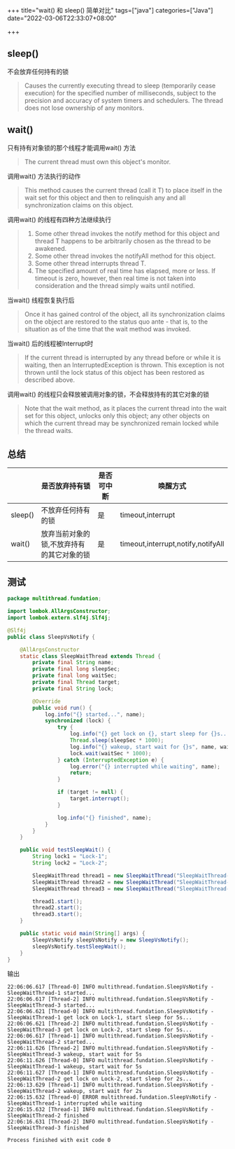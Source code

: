 +++
title="wait() 和 sleep() 简单对比"
tags=["java"]
categories=["Java"]
date="2022-03-06T22:33:07+08:00"

+++

## sleep()

不会放弃任何持有的锁

> Causes the currently executing thread to sleep (temporarily cease execution) for the specified number of milliseconds, subject to the precision and accuracy of system timers and schedulers. The thread does not lose ownership of any monitors.


## wait() 

只有持有对象锁的那个线程才能调用wait() 方法

> The current thread must own this object's monitor.


调用wait() 方法执行的动作

> This method causes the current thread (call it T) to place itself in the wait set for this object and then to relinquish any and all synchronization claims on this object.


调用wait() 的线程有四种方法继续执行

> 1. Some other thread invokes the notify method for this object and thread T happens to be arbitrarily chosen as the thread to be awakened.
> 2. Some other thread invokes the notifyAll method for this object.
> 3. Some other thread interrupts thread T.
> 4. The specified amount of real time has elapsed, more or less. If timeout is zero, however, then real time is not taken into consideration and the thread simply waits until notified.


当wait() 线程恢复执行后

> Once it has gained control of the object, all its synchronization claims on the object are restored to the status quo ante - that is, to the situation as of the time that the wait method was invoked.


当wait() 后的线程被Interrupt时

> If the current thread is interrupted by any thread before or while it is waiting, then an InterruptedException is thrown. This exception is not thrown until the lock status of this object has been restored as described above.


调用wait() 的线程只会释放被调用对象的锁，不会释放持有的其它对象的锁

> Note that the wait method, as it places the current thread into the wait set for this object, unlocks only this object; any other objects on which the current thread may be synchronized remain locked while the thread waits.


## 总结

| |是否放弃持有锁|是否可中断|唤醒方式|
|---|---|---|---|
|sleep()|不放弃任何持有的锁|是|timeout,interrupt|
|wait()|放弃当前对象的锁,不放弃持有的其它对象的锁|是|timeout,interrupt,notify,notifyAll|



## 测试

```Java
package multithread.fundation;

import lombok.AllArgsConstructor;
import lombok.extern.slf4j.Slf4j;

@Slf4j
public class SleepVsNotify {

    @AllArgsConstructor
    static class SleepWaitThread extends Thread {
        private final String name;
        private final long sleepSec;
        private final long waitSec;
        private final Thread target;
        private final String lock;

        @Override
        public void run() {
            log.info("{} started...", name);
            synchronized (lock) {
                try {
                    log.info("{} get lock on {}, start sleep for {}s...", name, lock, sleepSec);
                    Thread.sleep(sleepSec * 1000);
                    log.info("{} wakeup, start wait for {}s", name, waitSec);
                    lock.wait(waitSec * 1000);
                } catch (InterruptedException e) {
                    log.error("{} interrupted while waiting", name);
                    return;
                }

                if (target != null) {
                    target.interrupt();
                }

                log.info("{} finished", name);
            }
        }
    }

    public void testSleepWait() {
        String lock1 = "Lock-1";
        String lock2 = "Lock-2";

        SleepWaitThread thread1 = new SleepWaitThread("SleepWaitThread-1", 5, 5, null, lock1);
        SleepWaitThread thread2 = new SleepWaitThread("SleepWaitThread-2", 2, 2, thread1, lock2);
        SleepWaitThread thread3 = new SleepWaitThread("SleepWaitThread-3", 5, 5,null, lock2);

        thread1.start();
        thread2.start();
        thread3.start();
    }

    public static void main(String[] args) {
        SleepVsNotify sleepVsNotify = new SleepVsNotify();
        sleepVsNotify.testSleepWait();
    }
}
```


输出

```纯文本
22:06:06.617 [Thread-0] INFO multithread.fundation.SleepVsNotify - SleepWaitThread-1 started...
22:06:06.617 [Thread-2] INFO multithread.fundation.SleepVsNotify - SleepWaitThread-3 started...
22:06:06.621 [Thread-0] INFO multithread.fundation.SleepVsNotify - SleepWaitThread-1 get lock on Lock-1, start sleep for 5s...
22:06:06.621 [Thread-2] INFO multithread.fundation.SleepVsNotify - SleepWaitThread-3 get lock on Lock-2, start sleep for 5s...
22:06:06.617 [Thread-1] INFO multithread.fundation.SleepVsNotify - SleepWaitThread-2 started...
22:06:11.626 [Thread-2] INFO multithread.fundation.SleepVsNotify - SleepWaitThread-3 wakeup, start wait for 5s
22:06:11.626 [Thread-0] INFO multithread.fundation.SleepVsNotify - SleepWaitThread-1 wakeup, start wait for 5s
22:06:11.627 [Thread-1] INFO multithread.fundation.SleepVsNotify - SleepWaitThread-2 get lock on Lock-2, start sleep for 2s...
22:06:13.629 [Thread-1] INFO multithread.fundation.SleepVsNotify - SleepWaitThread-2 wakeup, start wait for 2s
22:06:15.632 [Thread-0] ERROR multithread.fundation.SleepVsNotify - SleepWaitThread-1 interrupted while waiting
22:06:15.632 [Thread-1] INFO multithread.fundation.SleepVsNotify - SleepWaitThread-2 finished
22:06:16.631 [Thread-2] INFO multithread.fundation.SleepVsNotify - SleepWaitThread-3 finished

Process finished with exit code 0
```


